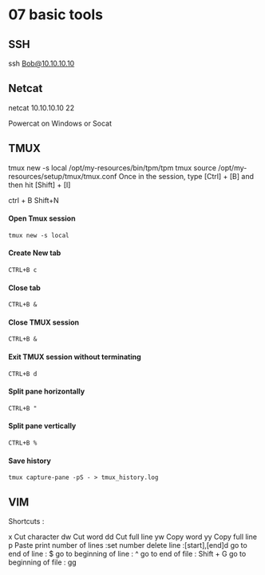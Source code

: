 # 07 basic tools

## SSH

ssh Bob@10.10.10.10

## Netcat

netcat 10.10.10.10 22

Powercat on Windows or Socat

## TMUX

tmux new -s local /opt/my-resources/bin/tpm/tpm tmux source /opt/my-resources/setup/tmux/tmux.conf Once in the session, type \[Ctrl] + \[B] and then hit \[Shift] + \[I]

ctrl + B Shift+N

#### Open Tmux session

```
tmux new -s local
```

#### Create New tab

```
CTRL+B c
```

#### Close tab

```
CTRL+B &
```

#### Close TMUX session

```
CTRL+B &
```

#### Exit TMUX session without terminating

```
CTRL+B d
```

#### Split pane horizontally

```
CTRL+B "
```

#### Split pane vertically

```
CTRL+B %
```

#### Save history

```
tmux capture-pane -pS - > tmux_history.log
```

















## VIM

Shortcuts :

x Cut character dw Cut word dd Cut full line yw Copy word yy Copy full line p Paste print number of lines :set number delete line :\[start],\[end]d go to end of line : $ go to beginning of line : ^ go to end of file : Shift + G go to beginning of file : gg
